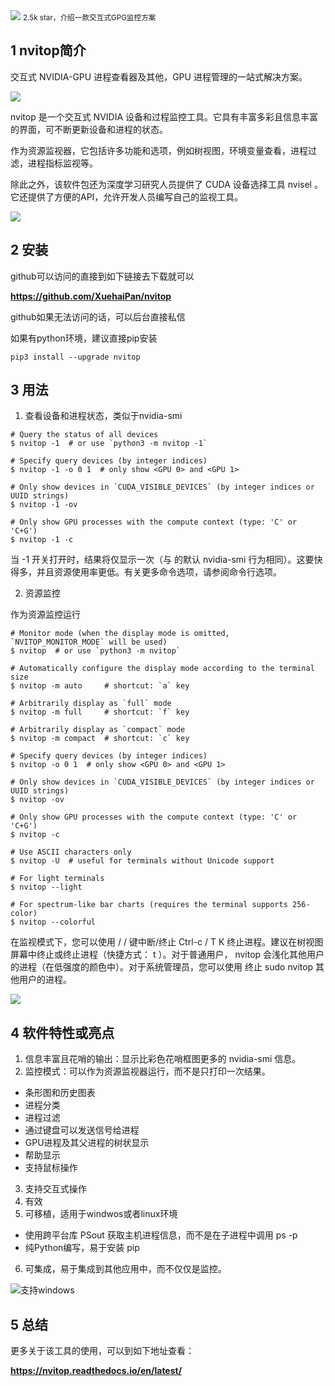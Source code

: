 <img src="/assets/image/230828-一款酷炫的终端监控GPU工具-1.png" style="max-width: 70%; height: auto;">
<small>2.5k star，介绍一款交互式GPG监控方案</small>


## 1  nvitop简介

交互式 NVIDIA-GPU 进程查看器及其他，GPU 进程管理的一站式解决方案。


![](/assets/image/230828-一款酷炫的终端监控GPU工具-1.png)

nvitop 是一个交互式 NVIDIA 设备和过程监控工具。它具有丰富多彩且信息丰富的界面，可不断更新设备和进程的状态。

作为资源监视器，它包括许多功能和选项，例如树视图，环境变量查看，进程过滤，进程指标监视等。

除此之外，该软件包还为深度学习研究人员提供了 CUDA 设备选择工具 nvisel 。它还提供了方便的API，允许开发人员编写自己的监视工具。


![](/assets/image/230828-一款酷炫的终端监控GPU工具-2.png)

## 2 安装

github可以访问的直接到如下链接去下载就可以

**https://github.com/XuehaiPan/nvitop**

github如果无法访问的话，可以后台直接私信

如果有python环境，建议直接pip安装

```
pip3 install --upgrade nvitop
```

## 3 用法

1. 查看设备和进程状态，类似于nvidia-smi

```
# Query the status of all devices
$ nvitop -1  # or use `python3 -m nvitop -1`

# Specify query devices (by integer indices)
$ nvitop -1 -o 0 1  # only show <GPU 0> and <GPU 1>

# Only show devices in `CUDA_VISIBLE_DEVICES` (by integer indices or UUID strings)
$ nvitop -1 -ov

# Only show GPU processes with the compute context (type: 'C' or 'C+G')
$ nvitop -1 -c
```
当 -1 开关打开时，结果将仅显示一次（与 的默认 nvidia-smi 行为相同）。这要快得多，并且资源使用率更低。有关更多命令选项，请参阅命令行选项。

2. 资源监控

作为资源监控运行

```
# Monitor mode (when the display mode is omitted, `NVITOP_MONITOR_MODE` will be used)
$ nvitop  # or use `python3 -m nvitop`

# Automatically configure the display mode according to the terminal size
$ nvitop -m auto     # shortcut: `a` key

# Arbitrarily display as `full` mode
$ nvitop -m full     # shortcut: `f` key

# Arbitrarily display as `compact` mode
$ nvitop -m compact  # shortcut: `c` key

# Specify query devices (by integer indices)
$ nvitop -o 0 1  # only show <GPU 0> and <GPU 1>

# Only show devices in `CUDA_VISIBLE_DEVICES` (by integer indices or UUID strings)
$ nvitop -ov

# Only show GPU processes with the compute context (type: 'C' or 'C+G')
$ nvitop -c

# Use ASCII characters only
$ nvitop -U  # useful for terminals without Unicode support

# For light terminals
$ nvitop --light

# For spectrum-like bar charts (requires the terminal supports 256-color)
$ nvitop --colorful
```

在监视模式下，您可以使用 / / 键中断/终止 Ctrl-c / T K 终止进程。建议在树视图屏幕中终止或终止进程（快捷方式： t ）。对于普通用户， nvitop 会浅化其他用户的进程（在低强度的颜色中）。对于系统管理员，您可以使用 终止 sudo nvitop 其他用户的进程。

![](/assets/image/230828-一款酷炫的终端监控GPU工具-3.png)

## 4 软件特性或亮点

1. 信息丰富且花哨的输出：显示比彩色花哨框图更多的 nvidia-smi 信息。
2. 监控模式：可以作为资源监视器运行，而不是只打印一次结果。
  - 条形图和历史图表
  - 进程分类
  - 进程过滤
  - 通过键盘可以发送信号给进程
  - GPU进程及其父进程的树状显示
  - 帮助显示
  - 支持鼠标操作
3. 支持交互式操作
4. 有效
5. 可移植，适用于windwos或者linux环境
  - 使用跨平台库 PSout 获取主机进程信息，而不是在子进程中调用 ps -p 
  - 纯Python编写，易于安装 pip 
6. 可集成，易于集成到其他应用中，而不仅仅是监控。

![支持windows](/assets/image/230828-一款酷炫的终端监控GPU工具-4.png)

## 5 总结

更多关于该工具的使用，可以到如下地址查看：

**https://nvitop.readthedocs.io/en/latest/**
